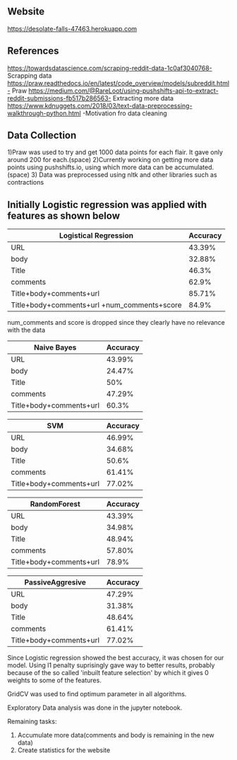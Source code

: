 ## Website
https://desolate-falls-47463.herokuapp.com

## References

https://towardsdatascience.com/scraping-reddit-data-1c0af3040768- Scrapping data
https://praw.readthedocs.io/en/latest/code_overview/models/subreddit.html- Praw
https://medium.com/@RareLoot/using-pushshifts-api-to-extract-reddit-submissions-fb517b286563- Extracting more data
https://www.kdnuggets.com/2018/03/text-data-preprocessing-walkthrough-python.html  -Motivation fro data cleaning
## Data Collection

1)Praw was used to try and get 1000 data points for each flair. It gave only around 200 for each.(space)
2)Currently working on getting more data points using pushshifts.io, using which more data can be accumulated.(space)
3) Data was preprocessed using nltk and other libraries such as contractions

## Initially Logistic regression was applied with features as shown below

| Logistical Regression| Accuracy |
| ------------- | ------------- |
| URL  | 43.39%  |
| body | 32.88%  |
| Title | 46.3%  |
| comments | 62.9%  |
| Title+body+comments+url  | 85.71% |
| Title+body+comments+url +num_comments+score |  84.9%  |

num_comments and score is dropped since they clearly have no relevance with the data

| Naive Bayes| Accuracy |
| ------------- | ------------- |
| URL  | 43.99%  |
| body | 24.47% |
| Title | 50%  |
| comments | 47.29%  |
| Title+body+comments+url  | 60.3% |


| SVM | Accuracy |
| ------------- | ------------- |
| URL  | 46.99%  |
| body | 34.68% |
| Title | 50.6%  |
| comments | 61.41%  |
| Title+body+comments+url  | 77.02% |

| RandomForest | Accuracy |
| ------------- | ------------- |
| URL  | 43.39%  |
| body | 34.98% |
| Title | 48.94%  |
| comments | 57.80%  |
| Title+body+comments+url  | 78.9% |


| PassiveAggresive | Accuracy |
| ------------- | ------------- |
| URL  | 47.29%  |
| body | 31.38% |
| Title | 48.64%  |
| comments | 61.41%  |
| Title+body+comments+url  | 77.02% |

Since Logistic regression showed the best accuracy, it was chosen for our model.
Using l1 penalty suprisingly gave way to better results, probably because of the so called 'inbuilt feature selection' by which it gives 0 weights to some of the features.

GridCV was used to find optimum parameter in all algorithms.

Exploratory Data analysis was done in the jupyter notebook.

Remaining tasks:
1) Accumulate more data(comments and body is remaining in the new data)
2) Create statistics for the website
